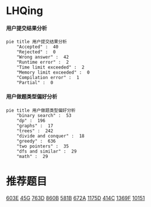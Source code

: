 # LHQing

<!-- tabs:start -->



#### **用户提交结果分析**

```mermaid
pie title 用户提交结果分析
    "Accepted" :  40
    "Rejected" :  0
    "Wrong answer" :  42
    "Runtime error" :  2
    "Time limit exceeded" :  2
    "Memory limit exceeded" :  0
    "Compilation error" :  1
    "Partial" :  0
```

#### **用户做题类型偏好分析**

```mermaid
pie title 用户做题类型偏好分析
    "binary search" :  53
    "dp" :  196
    "graphs" :  17
    "trees" :  242
    "divide and conquer" :  18
    "greedy" :  636
    "two pointers" :  35
    "dfs and similar" :  29
    "math" :  29
```



<!-- tabs:end -->
# 推荐题目
[603E](https://codeforces.com/contest/603/problem/E)
[45G](https://codeforces.com/contest/45/problem/G)
[763D](https://codeforces.com/contest/763/problem/D)
[860B](https://codeforces.com/contest/860/problem/B)
[581B](https://codeforces.com/contest/581/problem/B)
[672A](https://codeforces.com/contest/672/problem/A)
[1175D](https://codeforces.com/contest/1175/problem/D)
[414C](https://codeforces.com/contest/414/problem/C)
[1369F](https://codeforces.com/contest/1369/problem/F)
[10151](https://codeforces.com/contest/1015/problem/1)
